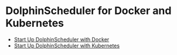 # DolphinScheduler for Docker and Kubernetes

* [Start Up DolphinScheduler with Docker](https://dolphinscheduler.apache.org/en-us/docs/latest/user_doc/guide/start/docker.html)
* [Start Up DolphinScheduler with Kubernetes](https://dolphinscheduler.apache.org/en-us/docs/latest/user_doc/guide/installation/kubernetes.html)
